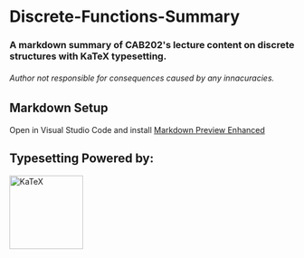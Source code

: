 # Discrete-Functions-Summary
### A markdown summary of CAB202's lecture content on discrete structures with KaTeX typesetting.

###### *Author not responsible for consequences caused by any innacuracies.*

## Markdown Setup

Open in Visual Studio Code and install [Markdown Preview Enhanced](https://marketplace.visualstudio.com/items?itemName=shd101wyy.markdown-preview-enhanced)

## Typesetting Powered by:
[<img src="https://katex.org/img/katex-logo-black.svg" width="130" alt="KaTeX">](https://katex.org/)
